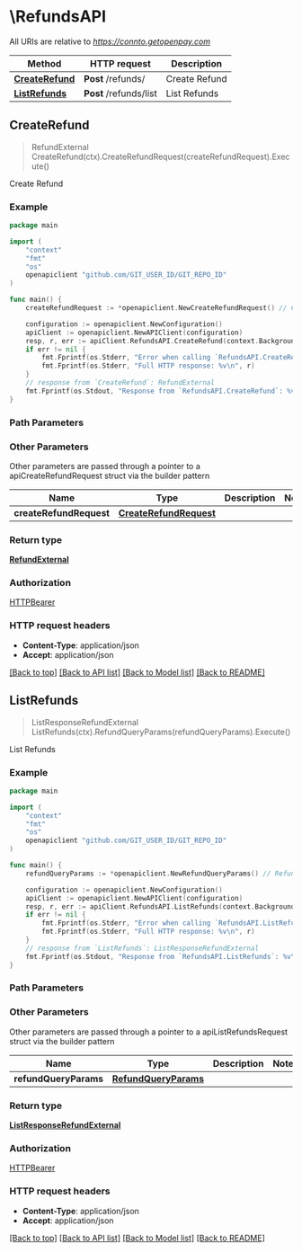 # \RefundsAPI

All URIs are relative to *https://connto.getopenpay.com*

Method | HTTP request | Description
------------- | ------------- | -------------
[**CreateRefund**](RefundsAPI.md#CreateRefund) | **Post** /refunds/ | Create Refund
[**ListRefunds**](RefundsAPI.md#ListRefunds) | **Post** /refunds/list | List Refunds



## CreateRefund

> RefundExternal CreateRefund(ctx).CreateRefundRequest(createRefundRequest).Execute()

Create Refund

### Example

```go
package main

import (
    "context"
    "fmt"
    "os"
    openapiclient "github.com/GIT_USER_ID/GIT_REPO_ID"
)

func main() {
    createRefundRequest := *openapiclient.NewCreateRefundRequest() // CreateRefundRequest | 

    configuration := openapiclient.NewConfiguration()
    apiClient := openapiclient.NewAPIClient(configuration)
    resp, r, err := apiClient.RefundsAPI.CreateRefund(context.Background()).CreateRefundRequest(createRefundRequest).Execute()
    if err != nil {
        fmt.Fprintf(os.Stderr, "Error when calling `RefundsAPI.CreateRefund``: %v\n", err)
        fmt.Fprintf(os.Stderr, "Full HTTP response: %v\n", r)
    }
    // response from `CreateRefund`: RefundExternal
    fmt.Fprintf(os.Stdout, "Response from `RefundsAPI.CreateRefund`: %v\n", resp)
}
```

### Path Parameters



### Other Parameters

Other parameters are passed through a pointer to a apiCreateRefundRequest struct via the builder pattern


Name | Type | Description  | Notes
------------- | ------------- | ------------- | -------------
 **createRefundRequest** | [**CreateRefundRequest**](CreateRefundRequest.md) |  | 

### Return type

[**RefundExternal**](RefundExternal.md)

### Authorization

[HTTPBearer](../README.md#HTTPBearer)

### HTTP request headers

- **Content-Type**: application/json
- **Accept**: application/json

[[Back to top]](#) [[Back to API list]](../README.md#documentation-for-api-endpoints)
[[Back to Model list]](../README.md#documentation-for-models)
[[Back to README]](../README.md)


## ListRefunds

> ListResponseRefundExternal ListRefunds(ctx).RefundQueryParams(refundQueryParams).Execute()

List Refunds

### Example

```go
package main

import (
    "context"
    "fmt"
    "os"
    openapiclient "github.com/GIT_USER_ID/GIT_REPO_ID"
)

func main() {
    refundQueryParams := *openapiclient.NewRefundQueryParams() // RefundQueryParams | 

    configuration := openapiclient.NewConfiguration()
    apiClient := openapiclient.NewAPIClient(configuration)
    resp, r, err := apiClient.RefundsAPI.ListRefunds(context.Background()).RefundQueryParams(refundQueryParams).Execute()
    if err != nil {
        fmt.Fprintf(os.Stderr, "Error when calling `RefundsAPI.ListRefunds``: %v\n", err)
        fmt.Fprintf(os.Stderr, "Full HTTP response: %v\n", r)
    }
    // response from `ListRefunds`: ListResponseRefundExternal
    fmt.Fprintf(os.Stdout, "Response from `RefundsAPI.ListRefunds`: %v\n", resp)
}
```

### Path Parameters



### Other Parameters

Other parameters are passed through a pointer to a apiListRefundsRequest struct via the builder pattern


Name | Type | Description  | Notes
------------- | ------------- | ------------- | -------------
 **refundQueryParams** | [**RefundQueryParams**](RefundQueryParams.md) |  | 

### Return type

[**ListResponseRefundExternal**](ListResponseRefundExternal.md)

### Authorization

[HTTPBearer](../README.md#HTTPBearer)

### HTTP request headers

- **Content-Type**: application/json
- **Accept**: application/json

[[Back to top]](#) [[Back to API list]](../README.md#documentation-for-api-endpoints)
[[Back to Model list]](../README.md#documentation-for-models)
[[Back to README]](../README.md)


